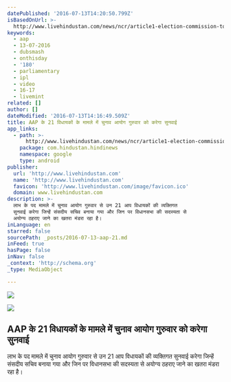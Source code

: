 ```yaml
---
datePublished: '2016-07-13T14:20:50.799Z'
isBasedOnUrl: >-
  http://www.livehindustan.com/news/ncr/article1-election-commission-to-hear-on-thursday-21-aap-legislators-parliamentary-secretaries-544589.html
keywords:
  - aap
  - 13-07-2016
  - dubsmash
  - onthisday
  - '180'
  - parliamentary
  - ipl
  - video
  - 16-17
  - livemint
related: []
author: []
dateModified: '2016-07-13T14:16:49.509Z'
title: AAP के 21 विधायकों के मामले में चुनाव आयोग गुरुवार को करेगा सुनवाई
app_links:
  - path: >-
      http://www.livehindustan.com/news/ncr/article1-election-commission-to-hear-on-thursday-21-aap-legislators-parliamentary-secretaries-544589.html
    package: com.hindustan.hindinews
    namespace: google
    type: android
publisher:
  url: 'http://www.livehindustan.com'
  name: 'http://www.livehindustan.com'
  favicon: 'http://www.livehindustan.com/image/favicon.ico'
  domain: www.livehindustan.com
description: >-
  लाभ के पद मामले में चुनाव आयोग गुरुवार से उन 21 आप विधायकों की व्यक्तिगत
  सुनवाई करेगा जिन्हें संसदीय सचिव बनाया गया और जिन पर विधानसभा की सदस्यता से
  अयोग्य ठहराए जाने का खतरा मंडरा रहा है।
inLanguage: en
starred: false
sourcePath: _posts/2016-07-13-aap-21.md
inFeed: true
hasPage: false
inNav: false
_context: 'http://schema.org'
_type: MediaObject

---
```

![](https://the-grid-user-content.s3-us-west-2.amazonaws.com/2287bef4-b6e2-40be-aef3-7dceacb24e41.jpg)

<article style=""><img src="https://imgflo.herokuapp.com/graph/vahj1ThiexotieMo/ef2440bef1ffd149b7faebe23a9c156e/noop.jpg?input=http%3A%2F%2Fimages.livehindustan.com%2Fuploadimage%2Ffilephotos%2Fyear_2016%2Fmonth_07%2Fday_13%2Fkej~13~07~2016~1468416915_storyimage.jpg" /><h1>AAP के 21 विधायकों के मामले में चुनाव आयोग गुरुवार को करेगा सुनवाई</h1><p>लाभ के पद मामले में चुनाव आयोग गुरुवार से उन 21 आप विधायकों की व्यक्तिगत सुनवाई करेगा जिन्हें संसदीय सचिव बनाया गया और जिन पर विधानसभा की सदस्यता से अयोग्य ठहराए जाने का खतरा मंडरा रहा है।</p></article>